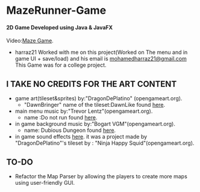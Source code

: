# MazeRunner-Game
#### 2D Game Developed using Java & JavaFX
Video:[Maze Game](https://youtu.be/7d_4AzpnWjE).
- harraz21 Worked with me on this project(Worked on The menu and in game UI + save/load) and his email is mohamedharraz21@gmail.com
This Game was for a college project.

## I TAKE NO CREDITS FOR THE ART CONTENT      
- game art(tileset&sprites) by:"DragonDePlatino" (opengameart.org).  
  - "DawnBringer" name of the tileset:DawnLike found [here](opengameart.org/content/dawnlike-16x16-universal-rogue-like-tileset-v181).
- main menu music by:"Trevor Lentz"(opengameart.org). 
  - name :Do not run found [here](opengameart.org/content/do-not-run). 
- in game background music by:"Bogart VGM"(opengameart.org). 
  - name: Dubious Dungeon found [here](opengameart.org/content/dubious-dungeon).
- in game sound effects [here](scratch.mit.edu/projects/215574665/). it was a project made by "DragonDePlatino"'s tileset by : "Ninja Happy Squid"(opengameart.org).

## TO-DO
- Refactor the Map Parser by allowing the players to create more maps using user-friendly GUI.
## 
